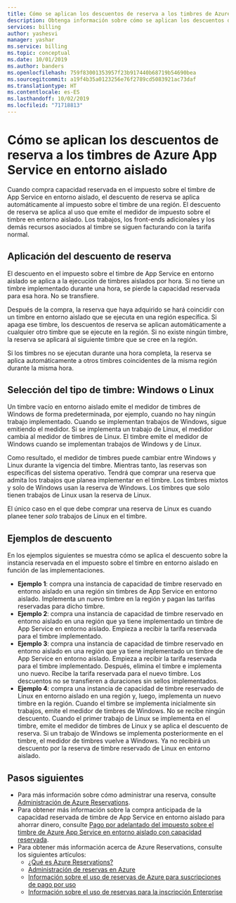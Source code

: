 ```yaml
---
title: Cómo se aplican los descuentos de reserva a los timbres de Azure App Service en entorno aislado
description: Obtenga información sobre cómo se aplican los descuentos de reserva a los timbres de Azure App Service en entorno aislado.
services: billing
author: yashesvi
manager: yashar
ms.service: billing
ms.topic: conceptual
ms.date: 10/01/2019
ms.author: banders
ms.openlocfilehash: 759f83001353957f23b917440b68719b54690bea
ms.sourcegitcommit: a19f4b35a0123256e76f2789cd5083921ac73daf
ms.translationtype: HT
ms.contentlocale: es-ES
ms.lasthandoff: 10/02/2019
ms.locfileid: "71718813"
---
```

# <a name="how-reservation-discounts-apply-to-azure-app-service-isolated-stamps"></a>Cómo se aplican los descuentos de reserva a los timbres de Azure App Service en entorno aislado

Cuando compra capacidad reservada en el impuesto sobre el timbre de App Service en entorno aislado, el descuento de reserva se aplica automáticamente al impuesto sobre el timbre de una región. El descuento de reserva se aplica al uso que emite el medidor de impuesto sobre el timbre en entorno aislado. Los trabajos, los front-ends adicionales y los demás recursos asociados al timbre se siguen facturando con la tarifa normal.

## <a name="reservation-discount-application"></a>Aplicación del descuento de reserva

El descuento en el impuesto sobre el timbre de App Service en entorno aislado se aplica a la ejecución de timbres aislados por hora. Si no tiene un timbre implementado durante una hora, se pierde la capacidad reservada para esa hora. No se transfiere.

Después de la compra, la reserva que haya adquirido se hará coincidir con un timbre en entorno aislado que se ejecuta en una región específica. Si apaga ese timbre, los descuentos de reserva se aplican automáticamente a cualquier otro timbre que se ejecute en la región. Si no existe ningún timbre, la reserva se aplicará al siguiente timbre que se cree en la región.

Si los timbres no se ejecutan durante una hora completa, la reserva se aplica automáticamente a otros timbres coincidentes de la misma región durante la misma hora.

## <a name="choose-a-stamp-type---windows-or-linux"></a>Selección del tipo de timbre: Windows o Linux

Un timbre vacío en entorno aislado emite el medidor de timbres de Windows de forma predeterminada, por ejemplo, cuando no hay ningún trabajo implementado. Cuando se implementan trabajos de Windows, sigue emitiendo el medidor. Si se implementa un trabajo de Linux, el medidor cambia al medidor de timbres de Linux. El timbre emite el medidor de Windows cuando se implementan trabajos de Windows y de Linux.

Como resultado, el medidor de timbres puede cambiar entre Windows y Linux durante la vigencia del timbre. Mientras tanto, las reservas son específicas del sistema operativo. Tendrá que comprar una reserva que admita los trabajos que planea implementar en el timbre. Los timbres mixtos y solo de Windows usan la reserva de Windows. Los timbres que solo tienen trabajos de Linux usan la reserva de Linux.

El único caso en el que debe comprar una reserva de Linux es cuando planee tener _solo_ trabajos de Linux en el timbre.

## <a name="discount-examples"></a>Ejemplos de descuento

En los ejemplos siguientes se muestra cómo se aplica el descuento sobre la instancia reservada en el impuesto sobre el timbre en entorno aislado en función de las implementaciones.

- **Ejemplo 1**: compra una instancia de capacidad de timbre reservado en entorno aislado en una región sin timbres de App Service en entorno aislado. Implementa un nuevo timbre en la región y pagan las tarifas reservadas para dicho timbre.
- **Ejemplo 2**: compra una instancia de capacidad de timbre reservado en entorno aislado en una región que ya tiene implementado un timbre de App Service en entorno aislado. Empieza a recibir la tarifa reservada para el timbre implementado.
- **Ejemplo 3**: compra una instancia de capacidad de timbre reservado en entorno aislado en una región que ya tiene implementado un timbre de App Service en entorno aislado. Empieza a recibir la tarifa reservada para el timbre implementado. Después, elimina el timbre e implementa uno nuevo. Recibe la tarifa reservada para el nuevo timbre. Los descuentos no se transfieren a duraciones sin sellos implementados.
- **Ejemplo 4**: compra una instancia de capacidad de timbre reservado de Linux en entorno aislado en una región y, luego, implementa un nuevo timbre en la región. Cuando el timbre se implementa inicialmente sin trabajos, emite el medidor de timbres de Windows. No se recibe ningún descuento. Cuando el primer trabajo de Linux se implementa en el timbre, emite el medidor de timbres de Linux y se aplica el descuento de reserva. Si un trabajo de Windows se implementa posteriormente en el timbre, el medidor de timbres vuelve a Windows. Ya no recibirá un descuento por la reserva de timbre reservado de Linux en entorno aislado.

## <a name="next-steps"></a>Pasos siguientes

- Para más información sobre cómo administrar una reserva, consulte [Administración de Azure Reservations](billing-manage-reserved-vm-instance.md).
- Para obtener más información sobre la compra anticipada de la capacidad reservada de timbre de App Service en entorno aislado para ahorrar dinero, consulte [Pago por adelantado del impuesto sobre el timbre de Azure App Service en entorno aislado con capacidad reservada](billing-prepay-app-service-isolated-stamp.md).
- Para obtener más información acerca de Azure Reservations, consulte los siguientes artículos:
  - [¿Qué es Azure Reservations?](billing-save-compute-costs-reservations.md)
  - [Administración de reservas en Azure](billing-manage-reserved-vm-instance.md)
  - [Información sobre el uso de reservas de Azure para suscripciones de pago por uso](billing-understand-reserved-instance-usage.md)
  - [Información sobre el uso de reservas para la inscripción Enterprise](billing-understand-reserved-instance-usage-ea.md)
